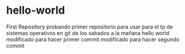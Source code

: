 # hello-world
First Repository
probando primer repositorio para usar para el tp de sistemas operativos en git
de los sabados a la mañana
hello world
modificado para hacer primer commit
modificado para hacer segundo commit

